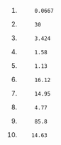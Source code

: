1)			0.0667
2)			30
3)			3.424
4)			1.58
5)			1.13
6)			16.12
7)			14.95
8)			4.77
9)			85.8
10)			14.63
